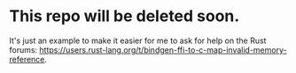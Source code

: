 # This repo will be deleted soon.

It's just an example to make it easier for me to ask for help on the Rust
forums: <https://users.rust-lang.org/t/bindgen-ffi-to-c-map-invalid-memory-reference>.
